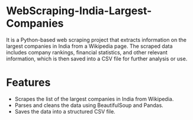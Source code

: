 # WebScraping-India-Largest-Companies

It is a Python-based web scraping project that extracts information on the largest companies in India from a Wikipedia page. The scraped data includes company rankings, financial statistics, and other relevant information, which is then saved into a CSV file for further analysis or use.

# Features

- Scrapes the list of the largest companies in India from Wikipedia.
- Parses and cleans the data using BeautifulSoup and Pandas.
- Saves the data into a structured CSV file.

